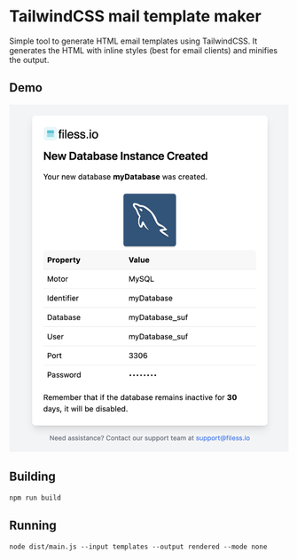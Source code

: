 # TailwindCSS mail template maker

Simple tool to generate HTML email templates using TailwindCSS. It generates the HTML with inline styles (best for email clients) and minifies the output.

## Demo

![Demo image](demo.png)

## Building

```
npm run build
```

## Running

```
node dist/main.js --input templates --output rendered --mode none
```